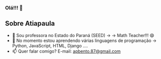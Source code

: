 ### Olá!!! 👋

## Sobre Atiapaula  
- 🔭 Sou professora no Estado do Paraná (SEED)  -> -> Math Teacher!!! 😄
- 🌱 No momento estou aprendendo várias linguagens de programação -> Python, JavaScript, HTML, Django ....
- 📫 Quer falar comigo? E-mail: apbento.87@gmail.com
